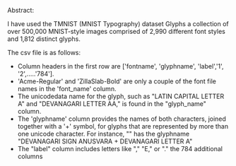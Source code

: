 Abstract:

I have used the TMNIST (MNIST Typography) dataset Glyphs a collection of over 500,000 MNIST-style images comprised of 2,990 different font styles and 1,812 distinct glyphs.

The csv file is as follows:

- Column headers in the first row are ['fontname', 'glyphname', 'label','1', '2',.....'784'].
- 'Acme-Regular' and 'ZillaSlab-Bold' are only a couple of the font file names in the 'font_name' column.
- The unicodedata name for the glyph, such as "LATIN CAPITAL LETTER A" and "DEVANAGARI LETTER AA," is found in the "glyph_name" column.
- The 'glyphname' column provides the names of both characters, joined together with a '+' symbol, for glyphs that are represented by more than one unicode character. For instance, "" has the glyphname "DEVANAGARI SIGN ANUSVARA + DEVANAGARI LETTER A"
- The "label" column includes letters like "," "E," or "." the 784 additional columns
